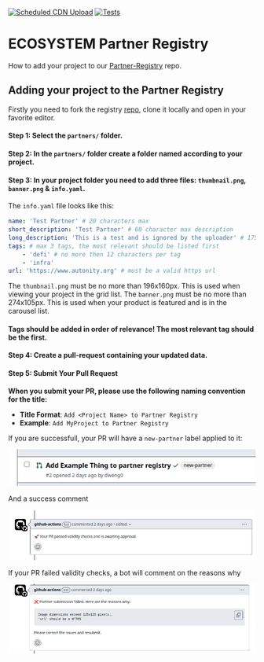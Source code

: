 [![Scheduled CDN Upload](https://github.com/autonity/partner-registry/actions/workflows/scheduled-deployment.yaml/badge.svg)](https://github.com/autonity/partner-registry/actions/workflows/scheduled-deployment.yaml) [![Tests](https://github.com/autonity/partner-registry/actions/workflows/unit-tests.yaml/badge.svg?branch=develop)](https://github.com/autonity/partner-registry/actions/workflows/unit-tests.yaml)

# ECOSYSTEM Partner Registry

How to add your project to our [Partner-Registry](https://github.com/autonity/partner-registry) repo.

## Adding your project to the Partner Registry

Firstly you need to fork the registry [repo](https://github.com/autonity/partner-registry), clone it locally and open in your favorite editor.

#### Step 1: Select the `partners/` folder.

#### Step 2: In the `partners/` folder create a folder named according to your project.

#### Step 3: In your project folder you need to add three files: `thumbnail.png`, `banner.png` & `info.yaml`.

The `info.yaml` file looks like this:

```yaml
name: 'Test Partner' # 20 characters max
short_description: 'Test Partner' # 60 character max description
long_description: 'This is a test and is ignored by the uploader' # 175 character max
tags: # max 3 tags, the most relevant should be listed first
    - 'defi' # no more then 12 characters per tag
    - 'infra'
url: 'https://www.autonity.org' # must be a valid https url
```

The `thumbnail.png` must be no more than 196x160px. This is used when viewing your project in the grid list.
The `banner.png` must be no more than 274x105px. This is used when your product is featured and is in the carousel list.

#### Tags should be added in order of relevance! The most relevant tag should be the first.

#### Step 4: Create a pull-request containing your updated data.

#### Step 5: Submit Your Pull Request

**When you submit your PR, please use the following naming convention for the title:**

-   **Title Format**: `Add <Project Name> to Partner Registry`
-   **Example**: `Add MyProject to Partner Registry`

If you are successfull, your PR will have a `new-partner` label applied to it:

![Success Bot Label](resources/tutorial/success-label.png)

And a success comment

![Success Bot Comment](resources/tutorial/success-bot-comment.png)

If your PR failed validity checks, a bot will comment on the reasons why

![Failure bot comment](resources/tutorial/failure-bot-comment.png)

